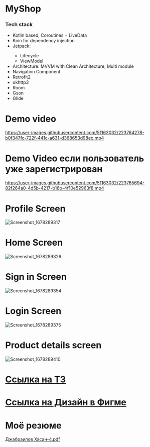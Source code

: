 # MyShop

<h3>Tech stack</h3>
<ul>
<li>Kotlin based, Coroutines + LiveData</li>
<li>Koin for dependency injection</li>

<li>Jetpack: </li>
  <ul>
  <li>Lifecycle</li>
  <li>ViewModel</li>
  </ul>
<li>Architecture: MVVM with Clean Architecture, Multi module</li>
<li>Navigation Component</li>
<li>Retrofit2</li>
<li>okhttp3</li>
<li>Room</li>
<li>Gson</li>
<li>Glide</li>
</ul>

# Demo video



https://user-images.githubusercontent.com/51163032/223764278-b0f347fc-722f-441c-a631-d368653d98ec.mp4


# Demo Video если пользователь уже зарегистрирован 

https://user-images.githubusercontent.com/51163032/223765694-82f264a0-4d5b-4217-b16b-4f10e52963f8.mp4



# Profile Screen

![Screenshot_1678289317](https://user-images.githubusercontent.com/51163032/223762440-1890ff65-1c5d-49a3-bdb0-46b16118869f.png)

# Home Screen

![Screenshot_1678289326](https://user-images.githubusercontent.com/51163032/223762450-e07f6892-4386-4f92-bf0e-68af6d7ea09f.png)

# Sign in Screen

![Screenshot_1678289354](https://user-images.githubusercontent.com/51163032/223762460-4e672c26-8157-4da6-9773-7ecfd48a0e0b.png)

# Login Screen

![Screenshot_1678289375](https://user-images.githubusercontent.com/51163032/223762462-6a0b80d3-e5ed-4f3f-b484-ac5204cf9d45.png)

# Product details screen

![Screenshot_1678289410](https://user-images.githubusercontent.com/51163032/223762470-775c14ed-c57b-49a9-bec2-1b86d0f42f09.png)

<H1><a href="https://docs.google.com/document/d/1X92XL_aIOJzmk87Tg2rqqE836jHXjR-M/edit">Ссылка на ТЗ</a></H1>
<H1><a href="https://www.figma.com/file/H0SE8wvK5kIhQlZVxp0BNj/Online-Shop-Satria-Adhi-Pradana-(Community)?node-id=1-130&t=RvzJoEbUqIrhEgv0-0">Ссылка на Дизайн в Фигме</a></H1>

<H1>Моё резюме</H1>

[Джабраилов Хасан-4.pdf](https://github.com/HasanDzhabailov/TestEcommerceConcept/files/10608835/-4.pdf)
